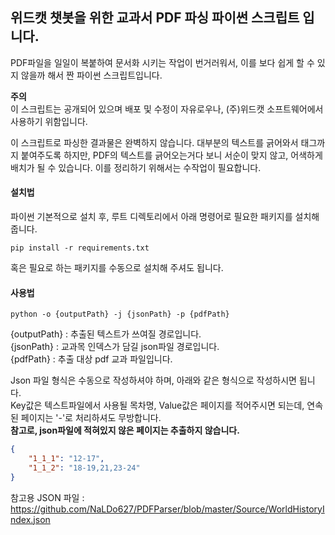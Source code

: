 ## 위드캣 챗봇을 위한 교과서 PDF 파싱 파이썬 스크립트 입니다.

PDF파일을 일일이 복붙하여 문서화 시키는 작업이 번거러워서, 이를 보다 쉽게 할 수 있지 않을까 해서 짠 파이썬 스크립트입니다.

**주의** <br>
이 스크립트는 공개되어 있으며 배포 및 수정이 자유로우나, (주)위드캣 소프트웨어에서 사용하기 위함입니다.

이 스크립트로 파싱한 결과물은 완벽하지 않습니다. 대부분의 텍스트를 긁어와서 태그까지 붙여주도록 하지만, PDF의 텍스트를 긁어오는거다 보니 서순이 맞지 않고, 어색하게 배치가 될 수 있습니다. 이를 정리하기 위해서는 수작업이 필요합니다.

#### 설치법
파이썬 기본적으로 설치 후, 루트 디렉토리에서 아래 명령어로 필요한 패키지를 설치해 줍니다.

`pip install -r requirements.txt`

혹은 필요로 하는 패키지를 수동으로 설치해 주셔도 됩니다.

#### 사용법
`python -o {outputPath} -j {jsonPath} -p {pdfPath}`

{outputPath} : 추출된 텍스트가 쓰여질 경로입니다.<br>
{jsonPath} : 교과목 인덱스가 담길 json파일 경로입니다.<br> 
{pdfPath} : 추출 대상 pdf 교과 파일입니다.

Json 파일 형식은 수동으로 작성하셔야 하며, 아래와 같은 형식으로 작성하시면 됩니다.<br>
Key값은 텍스트파일에서 사용될 목차명, Value값은 페이지를 적어주시면 되는데, 연속된 페이지는 '-'로 처리하셔도 무방합니다. <br>
**참고로, json파일에 적혀있지 않은 페이지는 추출하지 않습니다.**
```json
{
    "1_1_1": "12-17",
    "1_1_2": "18-19,21,23-24"
}
```

참고용 JSON 파일 : <https://github.com/NaLDo627/PDFParser/blob/master/Source/WorldHistoryIndex.json>
